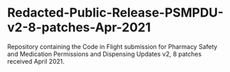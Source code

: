 # Redacted-Public-Release-PSMPDU-v2-8-patches-Apr-2021
Repository containing the Code in Flight submission for Pharmacy Safety and Medication Permissions and Dispensing Updates v2, 8 patches received April 2021.
